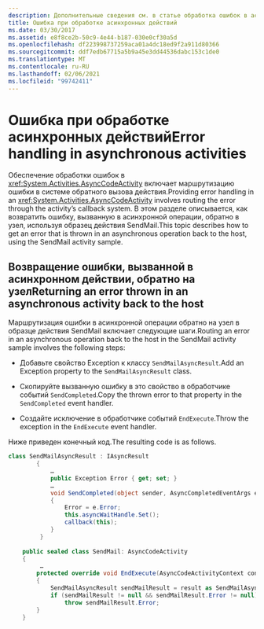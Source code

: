 ```yaml
---
description: Дополнительные сведения см. в статье обработка ошибок в асинхронных действиях
title: Ошибка при обработке асинхронных действий
ms.date: 03/30/2017
ms.assetid: e8f8ce2b-50c9-4e44-b187-030e0cf30a5d
ms.openlocfilehash: df223998737259aca01a4dc18ed9f2a911d80366
ms.sourcegitcommit: ddf7edb67715a5b9a45e3dd44536dabc153c1de0
ms.translationtype: MT
ms.contentlocale: ru-RU
ms.lasthandoff: 02/06/2021
ms.locfileid: "99742411"
---
```

# <a name="error-handling-in-asynchronous-activities"></a><span data-ttu-id="3a36f-103">Ошибка при обработке асинхронных действий</span><span class="sxs-lookup"><span data-stu-id="3a36f-103">Error handling in asynchronous activities</span></span>

<span data-ttu-id="3a36f-104">Обеспечение обработки ошибок в <xref:System.Activities.AsyncCodeActivity> включает маршрутизацию ошибки в системе обратного вызова действия.</span><span class="sxs-lookup"><span data-stu-id="3a36f-104">Providing error handling in an <xref:System.Activities.AsyncCodeActivity> involves routing the error through the activity’s callback system.</span></span> <span data-ttu-id="3a36f-105">В этом разделе описывается, как возвратить ошибку, вызванную в асинхронной операции, обратно в узел, используя образец действия SendMail.</span><span class="sxs-lookup"><span data-stu-id="3a36f-105">This topic describes how to get an error that is thrown in an asynchronous operation back to the host, using the SendMail activity sample.</span></span>  
  
## <a name="returning-an-error-thrown-in-an-asynchronous-activity-back-to-the-host"></a><span data-ttu-id="3a36f-106">Возвращение ошибки, вызванной в асинхронном действии, обратно на узел</span><span class="sxs-lookup"><span data-stu-id="3a36f-106">Returning an error thrown in an asynchronous activity back to the host</span></span>  

 <span data-ttu-id="3a36f-107">Маршрутизация ошибки в асинхронной операции обратно на узел в образце действия SendMail включает следующие шаги.</span><span class="sxs-lookup"><span data-stu-id="3a36f-107">Routing an error in an asynchronous operation back to the host in the SendMail activity sample involves the following steps:</span></span>  
  
- <span data-ttu-id="3a36f-108">Добавьте свойство Exception к классу `SendMailAsyncResult`.</span><span class="sxs-lookup"><span data-stu-id="3a36f-108">Add an Exception property to the `SendMailAsyncResult` class.</span></span>  
  
- <span data-ttu-id="3a36f-109">Скопируйте вызванную ошибку в это свойство в обработчике событий `SendCompleted`.</span><span class="sxs-lookup"><span data-stu-id="3a36f-109">Copy the thrown error to that property in the `SendCompleted` event handler.</span></span>  
  
- <span data-ttu-id="3a36f-110">Создайте исключение в обработчике событий `EndExecute`.</span><span class="sxs-lookup"><span data-stu-id="3a36f-110">Throw the exception in the `EndExecute` event handler.</span></span>  
  
 <span data-ttu-id="3a36f-111">Ниже приведен конечный код.</span><span class="sxs-lookup"><span data-stu-id="3a36f-111">The resulting code is as follows.</span></span>  
  
```csharp  
class SendMailAsyncResult : IAsyncResult  
        {  
            …  
            public Exception Error { get; set; }
            …  
            void SendCompleted(object sender, AsyncCompletedEventArgs e)  
            {  
                Error = e.Error;  
                this.asyncWaitHandle.Set();  
                callback(this);  
            }  
         }  
  
    public sealed class SendMail: AsyncCodeActivity  
    {  
         …  
        protected override void EndExecute(AsyncCodeActivityContext context, IAsyncResult result)  
        {  
            SendMailAsyncResult sendMailResult = result as SendMailAsyncResult;  
            if (sendMailResult != null && sendMailResult.Error != null)  
                throw sendMailResult.Error;
        }  
    }  
```
